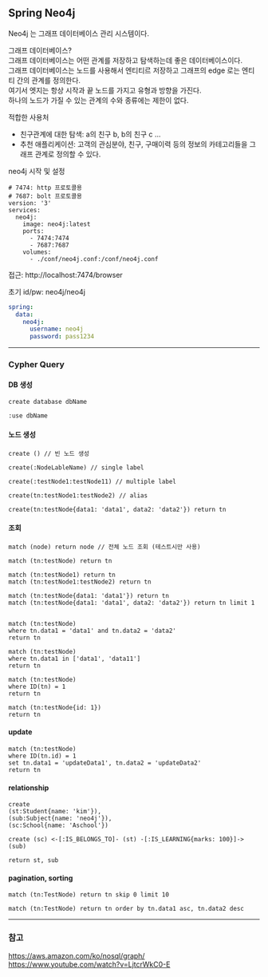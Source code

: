 ## Spring Neo4j

Neo4j 는 그래프 데이터베이스 관리 시스템이다.<br/>

그래프 데이터베이스? <br/>
그래프 데이터베이스는 어떤 관계를 저장하고 탐색하는데 좋은 데이터베이스이다.<br/>
그래프 데이터베이스는 노드를 사용해서 엔티티르 저장하고 그래프의 edge 로는 엔티티 간의 관계를 정의한다.<br/>
여기서 엣지는 항상 시작과 끝 노드를 가지고 유형과 방향을 가진다.<br/>
하나의 노드가 가질 수 있는 관계의 수와 종류에는 제한이 없다.<br/>

적합한 사용처
- 친구관계에 대한 탐색: a의 친구 b, b의 친구 c ...
- 추천 애플리케이션: 고객의 관심분야, 친구, 구매이력 등의 정보의 카테고리들을 그래프 관계로 정의할 수 있다.

neo4j 시작 및 설정
```shell
# 7474: http 프로토콜용
# 7687: bolt 프로토콜용 
version: '3'
services:
  neo4j:
    image: neo4j:latest
    ports:
      - 7474:7474
      - 7687:7687
    volumes:
      - ./conf/neo4j.conf:/conf/neo4j.conf
```

접근: http://localhost:7474/browser <br/>

초기 id/pw: neo4j/neo4j <br/>

```yaml
spring:
  data:
    neo4j:
      username: neo4j
      password: pass1234
```

---

### Cypher Query

#### DB 생성
```
create database dbName

:use dbName
```

#### 노드 생성
```
create () // 빈 노드 생성

create(:NodeLableName) // single label

create(:testNode1:testNode11) // multiple label

create(tn:testNode1:testNode2) // alias

create(tn:testNode{data1: 'data1', data2: 'data2'}) return tn
```

#### 조회
```
match (node) return node // 전체 노드 조회 (테스트시만 사용)

match (tn:testNode) return tn

match (tn:testNode1) return tn
match (tn:testNode1:testNode2) return tn

match (tn:testNode{data1: 'data1'}) return tn
match (tn:testNode{data1: 'data1', data2: 'data2'}) return tn limit 1


match (tn:testNode)
where tn.data1 = 'data1' and tn.data2 = 'data2' 
return tn

match (tn:testNode)
where tn.data1 in ['data1', 'data11']
return tn

match (tn:testNode)
where ID(tn) = 1
return tn

match (tn:testNode{id: 1})
return tn
```

#### update
```
match (tn:testNode)
where ID(tn.id) = 1
set tn.data1 = 'updateData1', tn.data2 = 'updateData2'
return tn
```

#### relationship
```
create 
(st:Student{name: 'kim'}), 
(sub:Subject{name: 'neo4j'}),
(sc:School{name: 'Aschool'})

create (sc) <-[:IS_BELONGS_TO]- (st) -[:IS_LEARNING{marks: 100}]-> (sub)

return st, sub 
```

#### pagination, sorting
```
match (tn:TestNode) return tn skip 0 limit 10

match (tn:TestNode) return tn order by tn.data1 asc, tn.data2 desc 
```

---

### 참고

https://aws.amazon.com/ko/nosql/graph/ <br/>
https://www.youtube.com/watch?v=LjtcrWkC0-E
